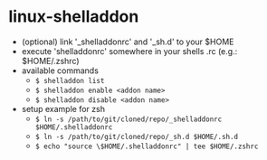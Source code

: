 linux-shelladdon
================

* (optional) link '\_shelladdonrc' and '\_sh.d' to your $HOME
* execute 'shelladdonrc' somewhere in your shells .rc (e.g.: $HOME/.zshrc)
* available commands
	* `$ shelladdon list`
	* `$ shelladdon enable <addon name>`
	* `$ shelladdon disable <addon name>`
* setup example for zsh
	* `$ ln -s /path/to/git/cloned/repo/_shelladdonrc $HOME/.shelladdonrc`
	* `$ ln -s /path/to/git/cloned/repo/_sh.d $HOME/.sh.d`
	* `$ echo "source \$HOME/.shelladdonrc" | tee $HOME/.zshrc`
